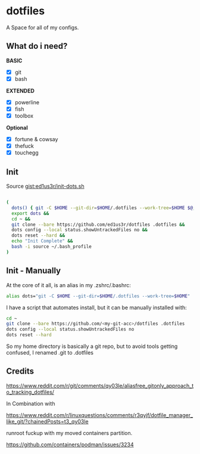 # dotfiles
A Space for all of my configs. 

## What do i need?

**BASIC**

- [x] git
- [x] bash

**EXTENDED**

- [x] powerline
- [x] fish
- [x] toolbox

**Optional**

- [x] fortune & cowsay
- [x] thefuck
- [x] touchegg

## Init

Source [gist:ed1us3r/init-dots.sh](https://gist.github.com/ed1us3r/50e031a3bbd799212e749d33c278126a)

``` bash

(
  dots() { git -C $HOME --git-dir=$HOME/.dotfiles --work-tree=$HOME $@; };
  export dots &&
  cd ~ &&
  git clone --bare https://github.com/ed1us3r/dotfiles .dotfiles &&
  dots config --local status.showUntrackedFiles no &&
  dots reset --hard &&
  echo "Init Complete" &&
  bash -i source ~/.bash_profile
)
```

## Init - Manually

At the core of it all, is an alias in my .zshrc/.bashrc:

``` bash
alias dots="git -C $HOME --git-dir=$HOME/.dotfiles --work-tree=$HOME"
```

I have a script that automates install, but it can be manually installed with:

``` bash 
cd ~
git clone --bare https://github.com/<my-git-acc>/dotfiles .dotfiles
dots config --local status.showUntrackedFiles no
dots reset --hard
```

So my home directory is basically a git repo, but to avoid tools getting confused, I renamed .git to .dotfiles

## Credits

https://www.reddit.com/r/git/comments/qy03le/aliasfree_gitonly_approach_to_tracking_dotfiles/

In Combination with

https://www.reddit.com/r/linuxquestions/comments/r3qyjf/dotfile_manager_like_git/?chainedPosts=t3_qy03le 

runroot fuckup with my moved containers partition.

https://github.com/containers/podman/issues/3234
